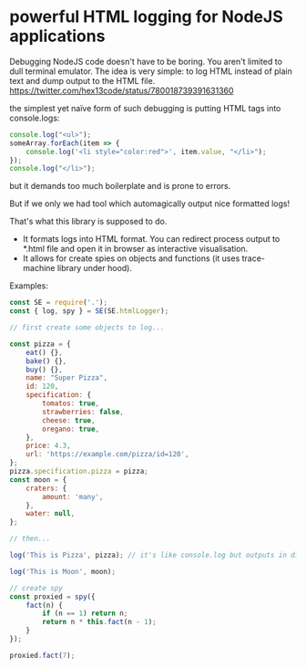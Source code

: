 # powerful HTML logging for NodeJS applications


Debugging NodeJS code doesn't have to be boring. You aren't limited to dull terminal emulator. The idea is very simple: to log HTML instead of plain text and dump output to the HTML file.
https://twitter.com/hex13code/status/780018739391631360

the simplest yet naïve form of such debugging is putting HTML tags into console.logs:

```javascript
console.log("<ul>");
someArray.forEach(item => {
    console.log('<li style="color:red">', item.value, "</li>");
});
console.log("</li>");
```

but it demands too much boilerplate and is prone to errors.

But if we only we had tool which automagically output nice formatted logs!

That's what this library is supposed to do.

- It formats logs into HTML format. You can redirect process output to *.html file and open it in browser as interactive visualisation.
- It allows for create spies on objects and functions (it uses trace-machine library under hood).

Examples:

```javascript
const SE = require('.');
const { log, spy } = SE(SE.htmlLogger);

// first create some objects to log...

const pizza = {
    eat() {},
    bake() {},
    buy() {},
    name: "Super Pizza",
    id: 120,
    specification: {
        tomatos: true,
        strawberries: false,
        cheese: true,
        oregano: true,
    },
    price: 4.3,
    url: 'https://example.com/pizza/id=120',
};
pizza.specification.pizza = pizza;
const moon = {
    craters: {
        amount: 'many',
    },
    water: null,
};

// then...

log('This is Pizza', pizza); // it's like console.log but outputs in different way (e.g. in HTML format)

log('This is Moon', moon);

// create spy
const proxied = spy({
    fact(n) {
        if (n == 1) return n;
        return n * this.fact(n - 1);
    }
});

proxied.fact(7);

```
